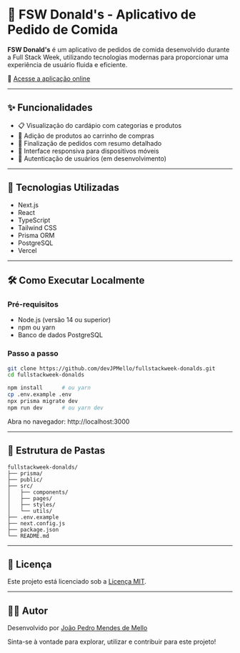 # 🍔 FSW Donald's - Aplicativo de Pedido de Comida

**FSW Donald's** é um aplicativo de pedidos de comida desenvolvido durante a Full Stack Week, utilizando tecnologias modernas para proporcionar uma experiência de usuário fluida e eficiente.

🔗 [Acesse a aplicação online](https://fullstackweek-donalds-mauve.vercel.app)

---

## ✨ Funcionalidades

- 📋 Visualização do cardápio com categorias e produtos
- 🛒 Adição de produtos ao carrinho de compras
- 🧾 Finalização de pedidos com resumo detalhado
- 📱 Interface responsiva para dispositivos móveis
- 🔐 Autenticação de usuários (em desenvolvimento)

---

## 🚀 Tecnologias Utilizadas

- Next.js
- React
- TypeScript
- Tailwind CSS
- Prisma ORM
- PostgreSQL
- Vercel

---

## 🛠️ Como Executar Localmente

### Pré-requisitos

- Node.js (versão 14 ou superior)
- npm ou yarn
- Banco de dados PostgreSQL

### Passo a passo

```bash
git clone https://github.com/devJPMello/fullstackweek-donalds.git
cd fullstackweek-donalds

npm install      # ou yarn
cp .env.example .env
npx prisma migrate dev
npm run dev      # ou yarn dev
```

Abra no navegador: http://localhost:3000

---

## 📁 Estrutura de Pastas

```
fullstackweek-donalds/
├── prisma/
├── public/
├── src/
│   ├── components/
│   ├── pages/
│   ├── styles/
│   └── utils/
├── .env.example
├── next.config.js
├── package.json
└── README.md
```

---

## 📄 Licença

Este projeto está licenciado sob a [Licença MIT](LICENSE).

---

## 🙋‍♂️ Autor

Desenvolvido por [João Pedro Mendes de Mello](https://github.com/devJPMello)

Sinta-se à vontade para explorar, utilizar e contribuir para este projeto!
